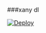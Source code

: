 ###xany dl


[![Deploy](https://www.herokucdn.com/deploy/button.svg)](https://heroku.com/deploy?template=https://github.com//x.git)
